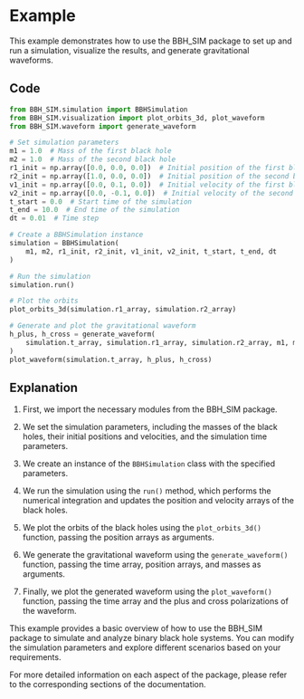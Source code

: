 # Example

This example demonstrates how to use the BBH_SIM package to set up and run a simulation, visualize the results, and generate gravitational waveforms.

## Code

```python
from BBH_SIM.simulation import BBHSimulation
from BBH_SIM.visualization import plot_orbits_3d, plot_waveform
from BBH_SIM.waveform import generate_waveform

# Set simulation parameters
m1 = 1.0  # Mass of the first black hole
m2 = 1.0  # Mass of the second black hole
r1_init = np.array([0.0, 0.0, 0.0])  # Initial position of the first black hole
r2_init = np.array([1.0, 0.0, 0.0])  # Initial position of the second black hole
v1_init = np.array([0.0, 0.1, 0.0])  # Initial velocity of the first black hole
v2_init = np.array([0.0, -0.1, 0.0])  # Initial velocity of the second black hole
t_start = 0.0  # Start time of the simulation
t_end = 10.0  # End time of the simulation
dt = 0.01  # Time step

# Create a BBHSimulation instance
simulation = BBHSimulation(
    m1, m2, r1_init, r2_init, v1_init, v2_init, t_start, t_end, dt
)

# Run the simulation
simulation.run()

# Plot the orbits
plot_orbits_3d(simulation.r1_array, simulation.r2_array)

# Generate and plot the gravitational waveform
h_plus, h_cross = generate_waveform(
    simulation.t_array, simulation.r1_array, simulation.r2_array, m1, m2
)
plot_waveform(simulation.t_array, h_plus, h_cross)
```

## Explanation

1. First, we import the necessary modules from the BBH_SIM package.

2. We set the simulation parameters, including the masses of the black holes, their initial positions and velocities, and the simulation time parameters.

3. We create an instance of the `BBHSimulation` class with the specified parameters.

4. We run the simulation using the `run()` method, which performs the numerical integration and updates the position and velocity arrays of the black holes.

5. We plot the orbits of the black holes using the `plot_orbits_3d()` function, passing the position arrays as arguments.

6. We generate the gravitational waveform using the `generate_waveform()` function, passing the time array, position arrays, and masses as arguments.

7. Finally, we plot the generated waveform using the `plot_waveform()` function, passing the time array and the plus and cross polarizations of the waveform.

This example provides a basic overview of how to use the BBH_SIM package to simulate and analyze binary black hole systems. You can modify the simulation parameters and explore different scenarios based on your requirements.

For more detailed information on each aspect of the package, please refer to the corresponding sections of the documentation.

